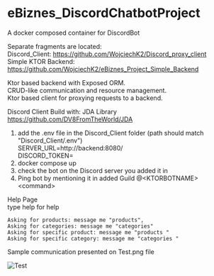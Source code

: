 # eBiznes_DiscordChatbotProject  
A docker composed container for DiscordBot  

Separate fragments are located:  
Discord_Client: https://github.com/WojciechK2/Discord_proxy_client  
Simple KTOR Backend: https://github.com/WojciechK2/eBiznes_Project_Simple_Backend  

Ktor based backend with Exposed ORM.   
CRUD-like communication and resource management.   
Ktor based client for proxying requests to a backend.  

Discord Client Build with: JDA Library
https://github.com/DV8FromTheWorld/JDA

1. add the .env file in the Discord_Client folder (path should match "Discord_Client/.env")  
	SERVER_URL=http://backend:8080/  
	DISCORD_TOKEN=<your token>    
2. 
	docker compose up  
3.
	check the bot on the Discord server you added it in  
4.
	Ping bot by mentioning it in added Guild @\<KTORBOTNAME\> \<command\>  

Help Page  
	type help for help  
	
	Asking for products: message me "products",  
	Asking for categories: message me "categories"  
	Asking for specific product: message me "products "  
	Asking for specific category: message me "categories "  

Sample communication presented on Test.png file

![Test](https://user-images.githubusercontent.com/22565779/188334930-1429e33c-3e50-4360-ba39-be190ceef282.png)
